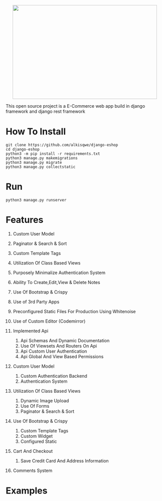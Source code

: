 <p align="center">
  <img width="460" height="300" src="https://github.com/alkisqwe/django-eshop/assets/73914940/062372c5-f24c-49e2-a122-e9a848f3122b">
</p>

This open source project is a E-Commerce web app build in django framework and django rest framework
# How To Install
```
git clone https://github.com/alkisqwe/django-eshop
cd django-eshop
python3 -m pip install -r requirements.txt
python3 manage.py makemigrations
python3 manage.py migrate
python3 manage.py collectstatic
```
# Run
```
python3 manage.py runserver
```
# Features
1) Custom User Model
2) Paginator & Search & Sort
3) Custom Template Tags
4) Utilization Of Class Based Views
5) Purposely Minimalize Authentication System
6) Ability To Create,Edit,View & Delete Notes
7) Use Of Bootstrap & Crispy
8) Use of 3rd Party Apps
9) Preconfigured Static Files For Production Using Whitenoise
10) Use of Custom Editor (Codemirror)

1) Implemented Api
    1. Api Schemas And Dynamic Documentation
    2. Use Of Viewsets And Routers On Api
    3. Api Custom User Authentication
    4. Api Global And View Based Permissions
2) Custom User Model
    1. Custom Authentication Backend
    2. Authentication System
3) Utilization Of Class Based Views
    1. Dynamic Image Upload
    2. Use Of Forms
    3. Paginator & Search & Sort
4) Use Of Bootstrap & Crispy
    1. Custom Template Tags
    2. Custom Widget
    3. Configured Static
5) Cart And Checkout
    1. Save Credit Card And Address Information
6) Comments System

# Examples

